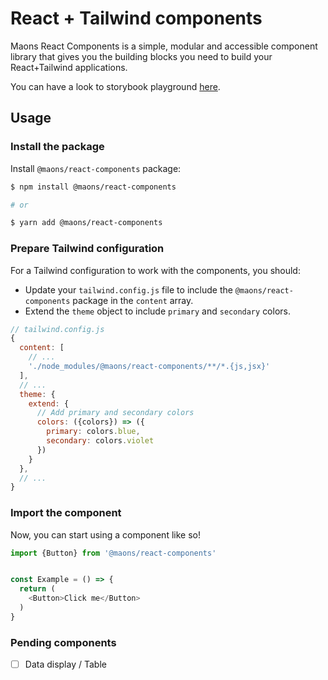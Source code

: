 # React + Tailwind components

Maons React Components is a simple, modular and accessible component library that gives you the building blocks you need to build your React+Tailwind applications.

You can have a look to storybook playground [here](https://main--63cea501d66c7f57c939718b.chromatic.com/).
## Usage

### Install the package
Install `@maons/react-components` package:

```sh
$ npm install @maons/react-components

# or 

$ yarn add @maons/react-components
```

### Prepare Tailwind configuration

For a Tailwind configuration to work with the components, you should:

- Update your `tailwind.config.js` file to include the `@maons/react-components` package in the `content` array.
- Extend the `theme` object to include `primary` and `secondary` colors.

```js
// tailwind.config.js 
{
  content: [
    // ...
    './node_modules/@maons/react-components/**/*.{js,jsx}'
  ],
  // ...
  theme: {
    extend: {
      // Add primary and secondary colors
      colors: ({colors}) => ({
        primary: colors.blue,
        secondary: colors.violet
      })
    }
  },
  // ...
}
```

### Import the component

Now, you can start using a component like so!

```js
import {Button} from '@maons/react-components'


const Example = () => {
  return (
    <Button>Click me</Button>
  )
}
```

### Pending components 

- [ ] Data display / Table